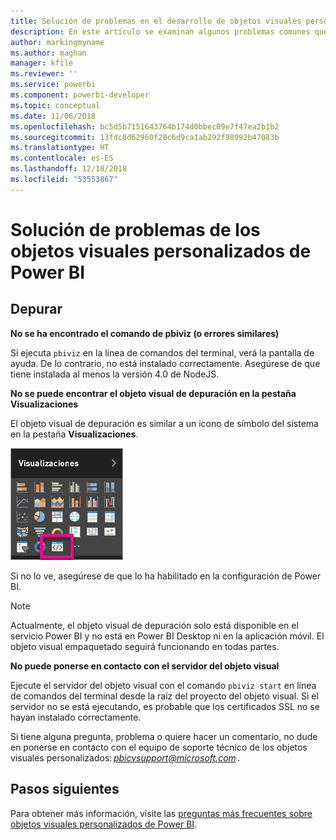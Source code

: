 ```yaml
---
title: Solución de problemas en el desarrollo de objetos visuales personalizados de Power BI
description: En este artículo se examinan algunos problemas comunes que pueden encontrarse al desarrollar o crear un objeto visual personalizado de Power BI.
author: markingmyname
ms.author: maghan
manager: kfile
ms.reviewer: ''
ms.service: powerbi
ms.component: powerbi-developer
ms.topic: conceptual
ms.date: 11/06/2018
ms.openlocfilehash: bc5d5b7151643764b174d0bbec09e7f47ea2b1b2
ms.sourcegitcommit: 13fdc8d62960f20c6d9ca1ab292f98992b47083b
ms.translationtype: HT
ms.contentlocale: es-ES
ms.lasthandoff: 12/18/2018
ms.locfileid: "53553867"
---
```

# <a name="troubleshoot-power-bi-custom-visuals"></a>Solución de problemas de los objetos visuales personalizados de Power BI

## <a name="debug"></a>Depurar

**No se ha encontrado el comando de pbiviz (o errores similares)**

Si ejecuta `pbiviz` en la línea de comandos del terminal, verá la pantalla de ayuda. De lo contrario, no está instalado correctamente. Asegúrese de que tiene instalada al menos la versión 4.0 de NodeJS.

**No se puede encontrar el objeto visual de depuración en la pestaña Visualizaciones**

El objeto visual de depuración es similar a un icono de símbolo del sistema en la pestaña **Visualizaciones**.

![Selección del objeto visual](media/power-bi-custom-visuals-troubleshoot/powerbi-developer-visual-selection.png)

Si no lo ve, asegúrese de que lo ha habilitado en la configuración de Power BI.

> [!NOTE]
> Actualmente, el objeto visual de depuración solo está disponible en el servicio Power BI y no está en Power BI Desktop ni en la aplicación móvil. El objeto visual empaquetado seguirá funcionando en todas partes.

**No puede ponerse en contacto con el servidor del objeto visual**

Ejecute el servidor del objeto visual con el comando `pbiviz start` en línea de comandos del terminal desde la raíz del proyecto del objeto visual. Si el servidor no se está ejecutando, es probable que los certificados SSL no se hayan instalado correctamente.

Si tiene alguna pregunta, problema o quiere hacer un comentario, no dude en ponerse en contacto con el equipo de soporte técnico de los objetos visuales personalizados: *pbicvsupport@microsoft.com* .

## <a name="next-steps"></a>Pasos siguientes

Para obtener más información, visite las [preguntas más frecuentes sobre objetos visuales personalizados de Power BI](power-bi-custom-visuals-faq.md#organizational-custom-visuals).
